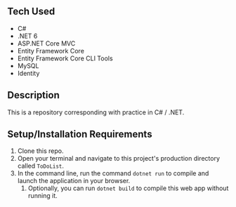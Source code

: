## Tech Used

* C#
* .NET 6
* ASP.NET Core MVC
* Entity Framework Core
* Entity Framework Core CLI Tools
* MySQL
* Identity

## Description
This is a repository corresponding with practice in C# / .NET.

## Setup/Installation Requirements

1. Clone this repo.
2. Open your terminal and navigate to this project's production directory called `ToDoList`.
3. In the command line, run the command `dotnet run` to compile and launch the application in your browser.
   1. Optionally, you can run `dotnet build` to compile this web app without running it.
